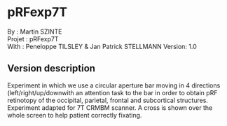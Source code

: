 # pRFexp7T
By :      Martin SZINTE<br/>
Projet :  pRFexp7T<br/>
With :    Peneloppe TILSLEY & Jan Patrick STELLMANN
Version:  1.0<br/>

## Version description
Experiment in which we use a circular aperture bar moving in 4 directions (left/right/up/downwith an attention task to the bar in order to obtain pRF retinotopy of the occipital, parietal, frontal and subcortical structures. Experiment adapted for 7T CRMBM scanner.  A cross is shown over the whole screen to help patient correctly fixating.
